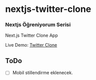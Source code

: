 # nextjs-twitter-clone

### Nextjs Öğreniyorum Serisi

Next.js Twitter Clone App

Live Demo: [Twitter Clone](https://nextjs-twitter-oz.vercel.app/)

## ToDo 

- [ ] Mobil stillendirme eklenecek.
